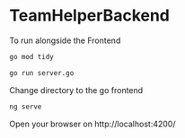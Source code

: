 # TeamHelperBackend

To run alongside the Frontend

```bash
go mod tidy
```

```bash
go run server.go
```

Change directory to the go frontend

```bash
ng serve
```

Open your browser on http://localhost:4200/
